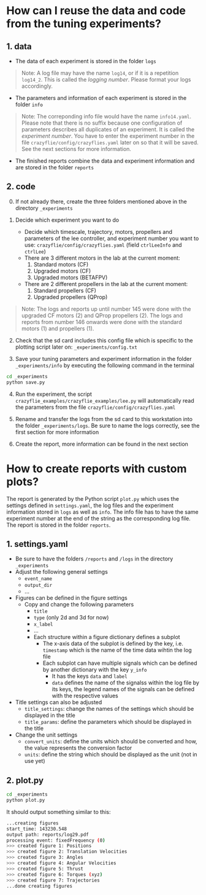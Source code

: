 # How can I reuse the data and code from the tuning experiments?

## 1. data

- The data of each experiment is stored in the folder ```logs```

> Note: A log file may have the name ```log14```, or if it is a repetition ```log14_2```. This is called the *logging number*. Please format your logs accordingly.

- The parameters and information of each experiment is stored in the folder ```info```

> Note: The correponding info file would have the name ```info14.yaml```. Please note that there is no suffix because one configuration of parameters describes all duplicates of an experiment. It is called the *experiment number*. You have to enter the experiment number in the file ```crazyflie/config/crazyflies.yaml``` later on so that it will be saved. See the next sections for more information.

- The finished reports combine the data and experiment information and are stored in the folder ```reports```

## 2. code

0. If not already there, create the three folders mentioned above in the directory ```_experiments```

1. Decide which experiment you want to do
    - Decide which timescale, trajectory, motors, propellers and parameters of the lee controller, and experiment number you want to use: ```crazyflie/config/crazyflies.yaml``` (field ```ctrlLeeInfo``` and ```ctrlLee```)
    - There are 3 different motors in the lab at the current moment:
        1. Standard motors (CF)
        2. Upgraded motors (CF)
        3. Upgraded motors (BETAFPV)
    - There are 2 different propellers in the lab at the current moment:
        1. Standard propellers (CF)
        2. Upgraded propellers (QProp)

> Note: The logs and reports up until number 145 were done with the upgraded CF motors (2) and QProp propellers (2). The logs and reports from number 146 onwards were done with the standard motors (1) and propellers (1).

2. Check that the sd card includes this config file which is specific to the plotting script later on: ```_experiments/config.txt```

3. Save your tuning parameters and experiment information in the folder ```_experiments/info``` by executing the following command in the terminal

```bash
cd _experiments
python save.py
```

4. Run the experiment, the script ```crazyflie_examples/crazyflie_examples/lee.py``` will automatically read the parameters from the file ```crazyflie/config/crazyflies.yaml```

5. Rename and transfer the logs from the sd card to this workstation into the folder ```_experiments/logs```. Be sure to name the logs correctly, see the first section for more information

6. Create the report, more information can be found in the next section

# How to create reports with custom plots?

The report is generated by the Python script ```plot.py``` which uses the settings defined in ```settings.yaml```, the log files and the experiment information stored in ```logs``` as well as ```info```. The info file has to have the same experiment number at the end of the string as the corresponding log file. The report is stored in the folder ```reports```.

## 1. settings.yaml

- Be sure to have the folders ```/reports``` and ```/logs``` in the directory ```_experiments```
- Adjust the following general settings
    - ```event_name```
    - ```output_dir```
    - ...
- Figures can be defined in the figure settings
    - Copy and change the following parameters
        - ```title```
        - ```type``` (only 2d and 3d for now)
        - ```x_label```
        - ...
        - Each structure within a figure dictionary defines a subplot
            - The x-axis data of the subplot is defined by the key, i.e. ```timestamp``` which is the name of the time data wihtin the log file
            - Each subplot can have multiple signals which can be defined by another dictionary with the key ```y_info```
                - It has the keys ```data``` and ```label```
                - ```data``` defines the name of the signalss within the log file by its keys, the legend names of the signals can be defined with the respective values
- Title settings can also be adjusted
    - ```title_settings```: change the names of the settings which should be displayed in the title
    - ```title_params```: define the parameters which should be displayed in the title
- Change the unit settings
    - ```convert_units```: define the units which should be converted and how, the value represents the conversion factor
    - ```units```: define the string which should be displayed as the unit (not in use yet)

## 2. plot.py

```bash
cd _experiments
python plot.py
```

It should output something similar to this:

```bash
...creating figures
start_time: 143230.548
output path: reports/log29.pdf
processing event: fixedFrequency (0)
>>> created figure 1: Positions
>>> created figure 2: Translation Velocities
>>> created figure 3: Angles
>>> created figure 4: Angular Velocities
>>> created figure 5: Thrust
>>> created figure 6: Torques (xyz)
>>> created figure 7: Trajectories
...done creating figures
```